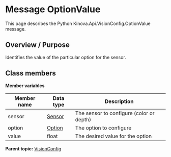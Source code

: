 # Message OptionValue

This page describes the Python Kinova.Api.VisionConfig.OptionValue message.

## Overview / Purpose

Identifies the value of the particular option for the sensor.

## Class members

 **Member variables** 

|Member name|Data type|Description|
|-----------|---------|-----------|
|sensor| [Sensor](enm_VisionConfig_Sensor.md#)|The sensor to configure \(color or depth\)|
|option| [Option](enm_VisionConfig_Option.md#)|The option to configure|
|value|float|The desired value for the option|

**Parent topic:** [VisionConfig](../references/summary_VisionConfig.md)

